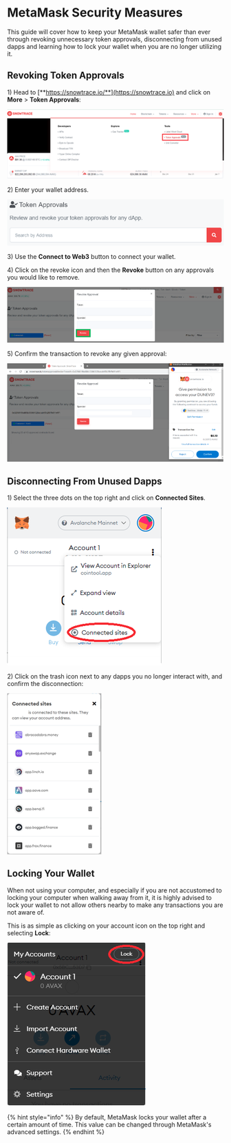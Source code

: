 # MetaMask Security Measures

This guide will cover how to keep your MetaMask wallet safer than ever through revoking unnecessary token approvals, disconnecting from unused dapps and learning how to lock your wallet when you are no longer utilizing it.

## Revoking Token Approvals

1\) Head to [**https://snowtrace.io/**](https://snowtrace.io) and click on **More** > **Token Approvals**:

![](<../../.gitbook/assets/image (4).png>)

2\) Enter your wallet address.

![](<../../.gitbook/assets/image (12) (1) (1) (1).png>)

3\) Use the **Connect to Web3** button to connect your wallet.

4\) Click on the revoke icon and then the **Revoke** button on any approvals you would like to remove.

![](<../../.gitbook/assets/image (9) (1) (1) (1).png>)

5\) Confirm the transaction to revoke any given approval:

![Example MetaMask Transaction Confirmation](<../../.gitbook/assets/image (11) (1) (1).png>)

## Disconnecting From Unused Dapps

1\) Select the three dots on the top right and click on **Connected Sites**.

![](<../../.gitbook/assets/image (10) (1) (1).png>)

2\) Click on the trash icon next to any dapps you no longer interact with, and confirm the disconnection:

![](<../../.gitbook/assets/image (8) (1).png>)

## Locking Your Wallet

When not using your computer, and especially if you are not accustomed to locking your computer when walking away from it, it is highly advised to lock your wallet to not allow others nearby to make any transactions you are not aware of.

This is as simple as clicking on your account icon on the top right and selecting **Lock**:

![](<../../.gitbook/assets/image (13) (1).png>)

{% hint style="info" %}
By default, MetaMask locks your wallet after a certain amount of time. This value can be changed through MetaMask's advanced settings.
{% endhint %}
